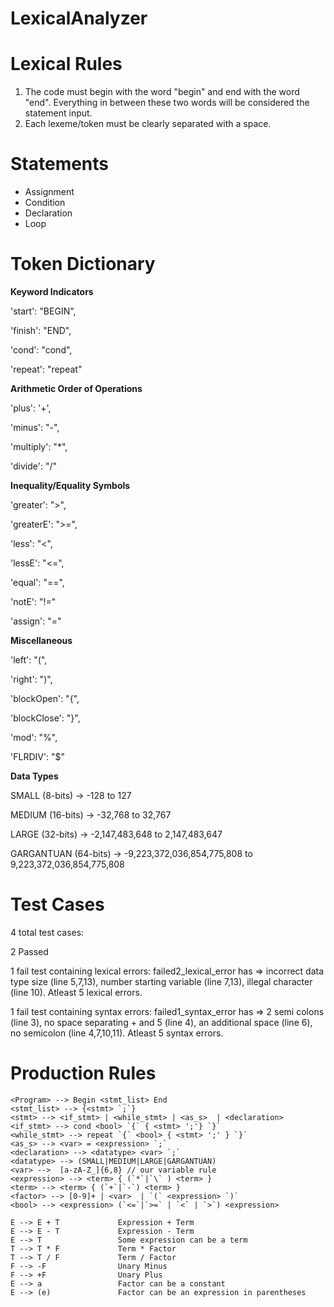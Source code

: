 # LexicalAnalyzer

# Lexical Rules

1) The code must begin with the word "begin" and end with the word "end". Everything in between these two words will be considered the statement input.
2) Each lexeme/token must be clearly separated with a space.

# Statements

* Assignment
* Condition
* Declaration
* Loop

# Token Dictionary

**Keyword Indicators**

'start': "BEGIN",

'finish': "END",

'cond': "cond",

'repeat': "repeat"

**Arithmetic Order of Operations**

'plus': '+',

'minus': "-",

'multiply': "*",

'divide': "/"

**Inequality/Equality Symbols**

'greater': ">",

'greaterE': ">=",

'less': "<",

'lessE': "<=",

'equal': "==",

'notE': "!="

'assign': "="

**Miscellaneous**

'left': "(",

'right': ")",

'blockOpen': "{",

'blockClose': "}",

'mod': "%",

'FLRDIV': "$"

**Data Types**

SMALL (8-bits) -> -128 to 127

MEDIUM (16-bits) -> -32,768 to 32,767

LARGE (32-bits) -> -2,147,483,648 to 2,147,483,647

GARGANTUAN (64-bits) -> -9,223,372,036,854,775,808 to 9,223,372,036,854,775,808

# Test Cases

4 total test cases:

2 Passed

1 fail test containing lexical errors: failed2_lexical_error has => incorrect data type size (line 5,7,13), number starting variable (line 7,13), illegal character (line 10). Atleast 5 lexical errors.

1 fail test containing syntax errors: failed1_syntax_error has => 2 semi colons (line 3), no space separating + and 5 (line 4), an additional space (line 6), no semicolon (line 4,7,10,11). Atleast 5 syntax errors.



# Production Rules
    <Program> --> Begin <stmt_list> End    
    <stmt_list> --> {<stmt> `;`}    
    <stmt> --> <if_stmt> | <while_stmt> | <as_s>  | <declaration>   
    <if_stmt> --> cond <bool> `{` { <stmt> ';'} `}`  
    <while_stmt> --> repeat `{` <bool> { <stmt> ';' } `}` 
    <as_s> --> <var> = <expression> `;`
    <declaration> --> <datatype> <var> `;`
    <datatype> --> (SMALL|MEDIUM|LARGE|GARGANTUAN)    
    <var> -->  [a-zA-Z_]{6,8} // our variable rule    
    <expression> --> <term> { (`*`|`\` ) <term> }    
    <term> --> <term> { (`+`|`-`) <term> }    
    <factor> --> [0-9]+ | <var>  | `(` <expression> `)`    
    <bool> --> <expression> (`<=`|`>=` | `<` | `>`) <expression>

    E --> E + T             Expression + Term    
    E --> E - T             Expression - Term    
    E --> T                 Some expression can be a term   
    T --> T * F             Term * Factor   
    T --> T / F             Term / Factor   
    F --> -F                Unary Minus 
    F --> +F                Unary Plus  
    E --> a                 Factor can be a constant   
    E --> (e)               Factor can be an expression in parentheses


